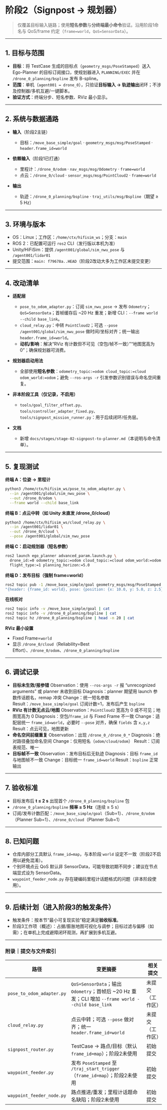 # 阶段2（Signpost → 规划器）

> 仅覆盖目标输入链路；使用**短名参数**与**分终端最小命令**验证。沿用阶段1命名与 QoS/frame 约定（`frame=world`，`QoS=SensorData`）。

---

## 1. 目标与范围

* **目标**：将 TestCase 生成的目标点（`geometry_msgs/PoseStamped`）送入 Ego-Planner 的目标订阅接口，使规划器进入 `PLANNING/EXEC` 并在 `/drone_0_planning/bspline` 发布 B-spline。
* **范围**：单机（`agent001 ↔ drone_0`），只验证**目标输入 → 轨迹输出**闭环；不涉及控制器/多机互避/一键脚本。
* **验证方式**：终端分步、短名参数、RViz 最小显示。

---

## 2. 系统与数据通路

* **输入**（阶段2主链）

  * 目标：`/move_base_simple/goal` · `geometry_msgs/msg/PoseStamped` · `header.frame_id=world`
* **依赖输入**（阶段1已打通）

  * 里程计：`/drone_0/odom` · `nav_msgs/msg/Odometry` · `frame=world`
  * 点云：`/drone_0/cloud` · `sensor_msgs/msg/PointCloud2` · `frame=world`
* **输出**

  * 轨迹：`/drone_0_planning/bspline` · `traj_utils/msg/Bspline`（期望 ≥ 5 Hz）

---

## 3. 环境与版本

* OS：Linux；工作区：`/home/ctx/hifisim_ws`；分支：`main`
* ROS 2：已配置可运行 `ros2` CLI（发行版以本机为准）
* Unity/HiFiSim：提供 `/agent001/global/sim_nwu_pose` 与 `/agent001/lidar01`
* 提交范围：`main: f79678a..HEAD`（阶段2改动大多为工作区未提交变更）

---

## 4. 改动清单

* **适配层**

  * `pose_to_odom_adapter.py`：订阅 `sim_nwu_pose` → 发布 `Odometry`；`QoS=SensorData`；首帧缓存后 \~20 Hz 重发；新增 CLI：`--frame world --child base_link`。
  * `cloud_relay.py`：中转 `PointCloud2`；可选 `--pose /agent001/global/sim_nwu_pose` 做时间/坐标对齐；统一输出 `header.frame_id=world`。
  * **动机/影响**：解决“RViz 有计数但不可见（空包/帧不一致）”“地图宽高为 0”；确保规划器可消费。
* **规划器启动用法**

  * 全部使用**短名参数**：`odometry_topic:=odom cloud_topic:=cloud odom_world:=odom`；避免 `--ros-args -r` 引发参数识别错误与命名空间重复。
* **非本阶段工具（仅记录，不启用）**

  * `tools/goal_filter_offset.py`、`tools/controller_adapter_fixed.py`、`tools/signpost_mission_runner.py`：用于后续闭环/任务层。
* **文档**

  * 新增 `docs/stages/stage-02-signpost-to-planner.md`（本说明与命令清单）。

---

## 5. 复现测试

**终端 A：位姿 → 里程计**

```bash
python3 /home/ctx/hifisim_ws/pose_to_odom_adapter.py \
  --in /agent001/global/sim_nwu_pose \
  --out /drone_0/odom \
  --frame world --child base_link
```

**终端 B：点云中转（如 Unity 未直发 /drone\_0/cloud）**

```bash
python3 /home/ctx/hifisim_ws/cloud_relay.py \
  --in /agent001/lidar01 \
  --out /drone_0/cloud \
  --pose /agent001/global/sim_nwu_pose
```

**终端 C：启动规划器（短名参数）**

```bash
ros2 launch ego_planner advanced_param.launch.py \
  drone_id:=0 odometry_topic:=odom cloud_topic:=cloud odom_world:=odom \
  flight_type:=1 planning_horizon:=5.0
```

**终端 D：发布目标（强制 frame=world）**

```bash
ros2 topic pub -1 /move_base_simple/goal geometry_msgs/msg/PoseStamped \
"{header: {frame_id: world}, pose: {position: {x: 10.0, y: 5.0, z: 2.5}, orientation: {w: 1.0}}}"
```

**在线核对**

```bash
ros2 topic info -v /move_base_simple/goal | cat
ros2 topic info -v /drone_0_planning/bspline | cat
ros2 topic hz /drone_0_planning/bspline | head -n 20 | cat
```

**RViz 最小设置**

* Fixed Frame=`world`
* 显示 `/drone_0/cloud`（Reliability=Best Effort）、`/drone_0/odom`、`/drone_0_planning/bspline`

---

## 6. 调试记录

* **目标未生效/报参错**
  Observation：使用 `--ros-args -r` 报 “unrecognized arguments” 或 planner 未收到目标
  Diagnosis：planner 期望用 launch 参数传话题名，remap 冲突
  Change：统一短名参数
  Result：`/move_base_simple/goal` 订阅计数=1，发布后产生 `bspline`
* **RViz 有计数无点云/地图**
  Observation：`PointCloud2` 宽高为 0 或不可见；地图宽高为 0
  Diagnosis：空包/`frame_id` 与 Fixed Frame 不一致
  Change：适配层统一 `frame_id=world`，必要时 `--pose` 对齐，确保 `fields` 含 `x,y,z`
  Result：点云可见，地图更新
* **命名空间前缀重复**
  Observation：出现 `/drone_0_/drone_0_*`
  Diagnosis：绝对路径叠加命名空间
  Change：仅用短名（`odom/cloud/odom`）
  Result：订阅表规范、唯一
* **目标帧不一致**
  Observation：发布目标后无轨迹
  Diagnosis：目标 `frame_id` 与地图帧不一致
  Change：目标统一 `frame_id=world`
  Result：`bspline` 正常输出

---

## 7. 验收标准

* 目标发布后 **t ≤ 2 s** 出现首个 `/drone_0_planning/bspline` 包
* `/drone_0_planning/bspline` **频率 ≥ 5 Hz**（连续 ≥ 5 s）
* 订阅/发布计数匹配：`/move_base_simple/goal`（Sub=1）、`/drone_0/odom`（Planner Sub=1）、`/drone_0/cloud`（Planner Sub=1）

---

## 8. 已知问题

* 仓库内部分工具默认 `frame_id=map`，与本阶段 `world` 设定不一致（阶段2不启用以避免混淆）。
* 个别环境点云 QoS 默认非 SensorData，可能导致初期不同步；建议在节点端显式设为 SensorData。
* `waypoint_feeder_node.py` 存在硬编码里程计话题格式的问题（非本阶段使用）。

---

## 9. 后续计划（进入阶段3的触发条件）

* 触发条件：按本节“最小可复现实验”稳定满足**验收标准**。
* 阶段3工作项（概述）：占据/膨胀地图可视化与调参；目标过滤与偏移（如需）；在单机上完成避障闭环观测，再扩展到多机互避。

---

### 附录｜提交与文件索引

| 路径                        | 变更摘要                                                                                   | 相关提交     |
| ------------------------- | -------------------------------------------------------------------------------------- | -------- |
| `pose_to_odom_adapter.py` | `QoS=SensorData`；输出 `Odometry`；首帧后 \~20 Hz 重发；CLI 增加 `--frame world --child base_link` | 未提交（工作区） |
| `cloud_relay.py`          | 点云中转；可选 `--pose` 做对齐；统一 `header.frame_id=world`                                        | 未提交（工作区） |
| `signpost_router.py`      | TestCase → 路点/目标（默认 `frame_id=map`）；阶段2未使用                                             | 初始提交     |
| `waypoint_feeder.py`      | 发布 `PoseStamped` 至 `/traj_start_trigger`（`frame_id=map`）；阶段2未使用                        | 初始提交     |
| `waypoint_feeder_node.py` | 路点推进/重发；里程计话题命名缺陷；阶段2未使用                                                               | 初始提交     |

